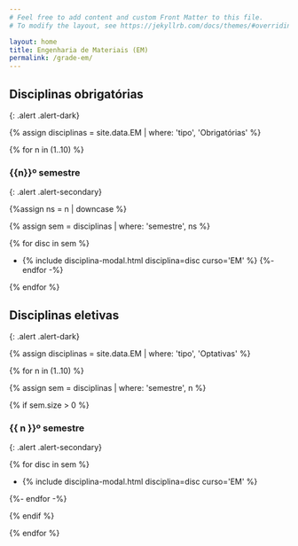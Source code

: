 ```yaml
---
# Feel free to add content and custom Front Matter to this file.
# To modify the layout, see https://jekyllrb.com/docs/themes/#overriding-theme-defaults

layout: home
title: Engenharia de Materiais (EM)
permalink: /grade-em/
---
```


## Disciplinas obrigatórias
{: .alert .alert-dark}

{% assign disciplinas = site.data.EM | where: 'tipo', 'Obrigatórias' %}

{% for n in (1..10) %}

### {{n}}º semestre
{: .alert .alert-secondary}

{%assign ns = n | downcase %}

{% assign sem = disciplinas | where: 'semestre', ns %}

{% for disc in sem %}
- {% include disciplina-modal.html disciplina=disc curso='EM' %}
{%- endfor -%}

{% endfor %}

## Disciplinas eletivas
{: .alert .alert-dark}

{% assign disciplinas = site.data.EM | where: 'tipo', 'Optativas' %}

{% for n in (1..10) %}

{% assign sem = disciplinas | where: 'semestre', n %}

{% if sem.size > 0 %}

### {{ n }}º semestre
{: .alert .alert-secondary}

{% for disc in sem %}

- {% include disciplina-modal.html disciplina=disc curso='EM' %}

{%- endfor -%}

{% endif %}

{% endfor %}
